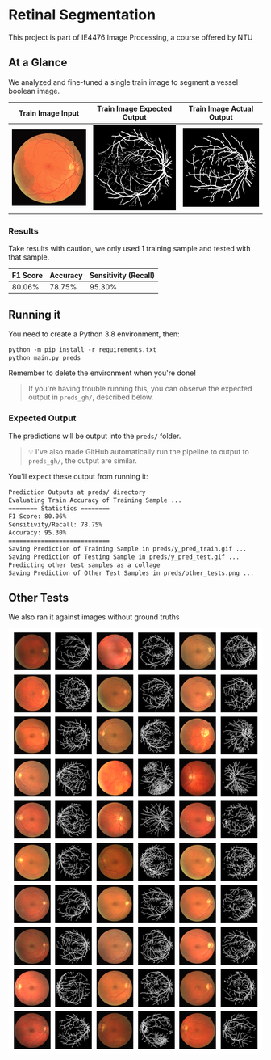 # Retinal Segmentation

This project is part of IE4476 Image Processing, a course offered by NTU

## At a Glance

We analyzed and fine-tuned a single train image to segment a vessel boolean image.

| Train Image Input      | Train Image Expected Output | Train Image Actual Output      |
| ---------------------- | --------------------------- | ------------------------------ |
| ![](data/x_train.gif)  | ![](data/y_train.gif)       | ![](preds_gh/y_pred_train.gif) |

### Results

Take results with caution, we only used 1 training sample and tested with that sample.

| F1 Score | Accuracy | Sensitivity (Recall) |
|----------|----------|----------------------|
| 80.06%   | 78.75%   | 95.30%               |

## Running it

You need to create a Python 3.8 environment, then:

```shell
python -m pip install -r requirements.txt
python main.py preds
```

Remember to delete the environment when you're done!

> If you're having trouble running this, you can observe the expected output in `preds_gh/`, described below.

### Expected Output

The predictions will be output into the `preds/` folder.

> :bulb: I've also made GitHub automatically run the pipeline to output to `preds_gh/`, the output are similar.

You'll expect these output from running it:

```
Prediction Outputs at preds/ directory
Evaluating Train Accuracy of Training Sample ...
======== Statistics ========
F1 Score: 80.06%
Sensitivity/Recall: 78.75%
Accuracy: 95.30%
============================
Saving Prediction of Training Sample in preds/y_pred_train.gif ...
Saving Prediction of Testing Sample in preds/y_pred_test.gif ...
Predicting other test samples as a collage
Saving Prediction of Other Test Samples in preds/other_tests.png ...
```

## Other Tests

We also ran it against images without ground truths

![](preds_gh/other_tests.png)

